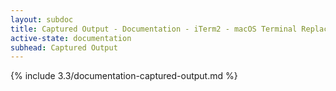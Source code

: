 ```yaml
---
layout: subdoc
title: Captured Output - Documentation - iTerm2 - macOS Terminal Replacement
active-state: documentation
subhead: Captured Output
---
```

{% include 3.3/documentation-captured-output.md %}

